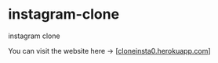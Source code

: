 # instagram-clone
instagram clone

You can visit the website here -> [[cloneinsta0.herokuapp.com](https://cloneinsta0.herokuapp.com)]
